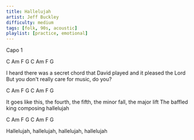 ```yaml
---
title: Hallelujah
artist: Jeff Buckley
difficulty: medium
tags: [folk, 90s, acoustic]
playlist: [practice, emotional]
---
```


Capo 1

C Am F G
C Am F G

I heard there was a secret chord that David played and it pleased the Lord
But you don't really care for music, do you?

C Am F G
C Am F G

It goes like this, the fourth, the fifth, the minor fall, the major lift
The baffled king composing hallelujah

C Am F G
C Am F G

Hallelujah, hallelujah, hallelujah, hallelujah
